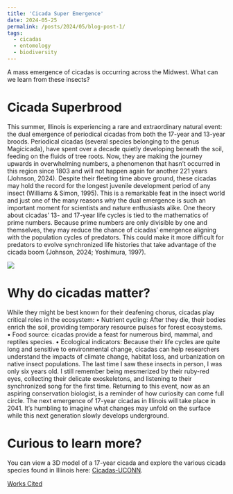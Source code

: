 ```yaml
---
title: 'Cicada Super Emergence'
date: 2024-05-25
permalink: /posts/2024/05/blog-post-1/
tags:
  - cicadas
  - entomology
  - biodiversity
---
```

A mass emergence of cicadas is occurring across the Midwest. What can we learn from these insects?

Cicada Superbrood
======
This summer, Illinois is experiencing a rare and extraordinary natural event: the dual emergence of periodical cicadas from both the 17-year and 13-year broods. Periodical cicadas (several species belonging to the genus Magicicada), have spent over a decade quietly developing beneath the soil, feeding on the fluids of tree roots. Now, they are making the journey upwards in overwhelming numbers, a phenomenon that hasn’t occurred in this region since 1803 and will not happen again for another 221 years (Johnson, 2024). 
Despite their fleeting time above ground, these cicadas may hold the record for the longest juvenile development period of any insect (Williams & Simon, 1995). This is a remarkable feat in the insect world and just one of the many reasons why the dual emergence is such an important moment for scientists and nature enthusiasts alike.
One theory about cicadas’ 13- and 17-year life cycles is tied to the mathematics of prime numbers. Because prime numbers are only divisible by one and themselves, they may reduce the chance of cicadas’ emergence aligning with the population cycles of predators. This could make it more difficult for predators to evolve synchronized life histories that take advantage of the cicada boom (Johnson, 2024; Yoshimura, 1997).

![](/images/cicada_fig.png)


Why do cicadas matter?
======
While they might be best known for their deafening chorus, cicadas play critical roles in the ecosystem:
•	Nutrient cycling: After they die, their bodies enrich the soil, providing temporary resource pulses for forest ecosystems.
•	Food source: cicadas provide a feast for numerous bird, mammal, and reptiles species.
•	Ecological indicators: Because their life cycles are quite long and sensitive to environmental change, cicadas can help researchers understand the impacts of climate change, habitat loss, and urbanization on native insect populations.
The last time I saw these insects in person, I was only six years old. I still remember being mesmerized by their ruby-red eyes, collecting their delicate exoskeletons, and listening to their synchronized song for the first time. Returning to this event, now as an aspiring conservation biologist, is a reminder of how curiosity can come full circle. 
The next emergence of 17-year cicadas in Illinois will take place in 2041. It’s humbling to imagine what changes may unfold on the surface while this next generation slowly develops underground.

Curious to learn more?
======
You can view a 3D model of a 17-year cicada and explore the various cicada species found in Illinois here: [Cicadas-UCONN](https://cicadas.uconn.edu/species/m_septendecim/).

[Works Cited](/files/cicada_refs.pdf)
